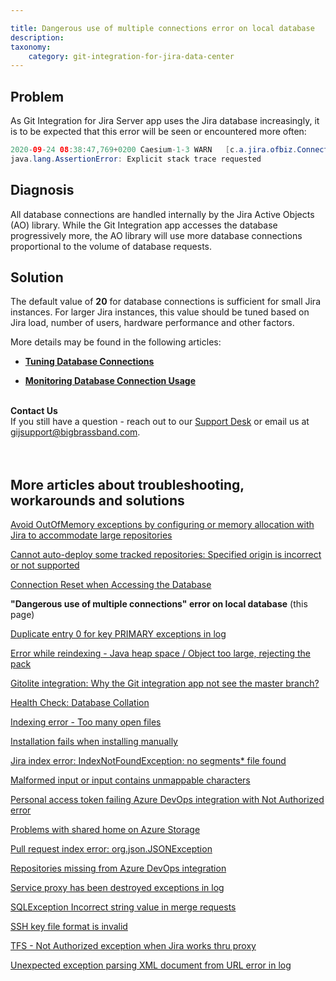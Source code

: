 ```yaml
---

title: Dangerous use of multiple connections error on local database
description:
taxonomy:
    category: git-integration-for-jira-data-center
---
```


## Problem

As Git Integration for Jira Server app uses the Jira database increasingly, it is to be expected that this error will be seen or encountered more often:

```java
2020-09-24 08:38:47,769+0200 Caesium-1-3 WARN   [c.a.jira.ofbiz.ConnectionPoolHealthSqlInterceptor] Dangerous use of multiple connections: taken => count=2; marks=[1-0]; pool=18/20
java.lang.AssertionError: Explicit stack trace requested
```

## Diagnosis

All database connections are handled internally by the Jira Active Objects (AO) library. While the Git Integration app accesses the database progressively more, the AO library will use more database connections proportional to the volume of database requests.

## Solution

The default value of **20** for database connections is sufficient for small Jira instances. For larger Jira instances, this value should be tuned based on Jira load, number of users, hardware performance and other factors.

More details may be found in the following articles:

*   [**Tuning Database Connections**](https://confluence.atlassian.com/adminjiraserver/tuning-database-connections-938846864.html)

*   [**Monitoring Database Connection Usage**](https://confluence.atlassian.com/adminjiraserver/monitoring-database-connection-usage-938847726.html)

<br>

<div class="bbb-callout bbb--info">
    <div class="irow">
    <div class="ilogobox">
        <span class="logoimg"></span>
    </div>
    <div class="imsgbox">
        <b>Contact Us</b><br>
        If you still have a question - reach out to our <a href='https://help.gitkraken.com/git-integration-for-jira-data-center/gij-self-hosted-contact-support/'>Support Desk</a> or email us at <a href='gijsupport@bigbrassband.com'>gijsupport@bigbrassband.com</a>.
    </div>
    </div>
</div>
<br>

<br>

## More articles about troubleshooting, workarounds and solutions

[Avoid OutOfMemory exceptions by configuring or memory allocation with Jira to accommodate large repositories](/git-integration-for-jira-data-center/Avoid-OutOfMemory-exceptions-by-configuring-or-memory-allocation-with-Jira-to-accommodate-large-repositories-gij-self-managed)

[Cannot auto-deploy some tracked repositories: Specified origin is incorrect or not supported](/git-integration-for-jira-data-center/Cannot-auto-deploy-some-tracked-repositories-gij-self-managed)

[Connection Reset when Accessing the Database](/git-integration-for-jira-data-center/Connection-reset-when-accessing-the-database-gij-self-managed)

**"Dangerous use of multiple connections" error on local database** (this page)

[Duplicate entry 0 for key PRIMARY exceptions in log](/git-integration-for-jira-data-center/Duplicate-entry-0-for-key-PRIMARY-exceptions-in-log-gij-self-managed)

[Error while reindexing - Java heap space / Object too large, rejecting the pack](/git-integration-for-jira-data-center/Error-while-reindexing-Java-heap-space-Object-too-large,-rejecting-the-pack-gij-self-managed)

[Gitolite integration: Why the Git integration app not see the master branch?](/git-integration-for-jira-data-center/Gitolite-integration--why-the-Git-integration-app-not-see-the-master-branch-gij-self-managed)

[Health Check\: Database Collation](/git-integration-for-jira-data-center/Health-check--database-collation-gij-self-managed)

[Indexing error - Too many open files](/git-integration-for-jira-data-center/Indexing-error-Too-many-open-files-gij-self-managed)

[Installation fails when installing manually](/git-integration-for-jira-data-center/Installation-fails-when-installing-manually-gij-self-managed)

[Jira index error: IndexNotFoundException: no segments\* file found](/git-integration-for-jira-data-center/Jira-index-error--IndexNotFoundException--no-segments-file-found)

[Malformed input or input contains unmappable characters](/git-integration-for-jira-data-center/Malformed-input-or-input-contains-unmappable-characters-gij-self-managed)

[Personal access token failing Azure DevOps integration with Not Authorized error](/git-integration-for-jira-data-center/Personal-access-token-failing-azure-devops-integration-with-Not-Authorized-error-gij-self-managed)

[Problems with shared home on Azure Storage](/git-integration-for-jira-data-center/Problems-with-shared-home-on-azure-storage-gij-self-managed)

[Pull request index error: org.json.JSONException](/git-integration-for-jira-data-center/Pull-request-index-error--JSONException-gij-self-managed)

[Repositories missing from Azure DevOps integration](/git-integration-for-jira-data-center/Repositories-missing-from-azure-devops-integration-gij-self-managed)

[Service proxy has been destroyed  exceptions in log](/git-integration-for-jira-data-center/Service-proxy-has-been-destroyed-exceptions-in-log-gij-self-managed)

[SQLException Incorrect string value in merge requests](/git-integration-for-jira-data-center/SQLException-'Incorrect-string-value'-in-merge-requests-gij-self-managed)

[SSH key file format is invalid](/git-integration-for-jira-data-center/SSH-key-file-format-is-invalid-gij-self-managed)

[TFS - Not Authorized exception when Jira works thru proxy](/git-integration-for-jira-data-center/TFS-Not-authorized-exception-when-Jira-works-thru-proxy-gij-self-managed)

[Unexpected exception parsing XML document from URL error in log](/git-integration-for-jira-data-center/Unexpected-exception-parsing-XML-document-from-URL-error-in-log-gij-self-managed)

